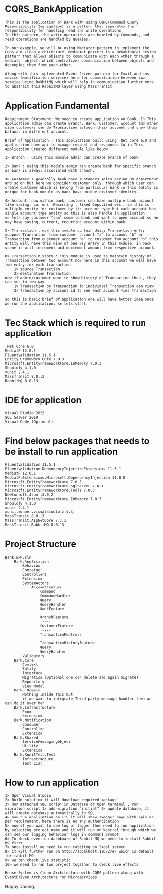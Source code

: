 # CQRS_BankApplication
    This is the application of Bank with using CQRS(Command Query Responsibility Segregation) is a pattern that separates the responsibility for handling read and write operations. 
    In this pattern, the write operations are handled by Commands, and read operations are handled by Queries.

    In our example, we will be using Mediator pattern to implement the CQRS and Clean architecture. Mediator pattern is a behavioural design pattern that allows objects to communicate with each other through a mediator object, which centralizes communication between objects and decouples them from each other.

    Along with this implemented Event Driven pattern for Email and sms sevice (Notification service) here for communication between two service using RabbitMQ which will help in communication further more to abstract this RabbitMQ layer using MassTransit  

# Application Fundamental
    Requirement Statement: We need to create application on Bank. In This application admin can create Branch, Bank, Customer, Account and other side customers can do Transaction between their account and show their balance in different account.

    Brief Of Application : This application built using .Net core 6.0 and application have api to manage request and response. So in This Application Created different module like below 
    
    1> Branch : using this module admin can create branch of bank
    
    2> Bank : using this module admin can create bank for specific branch as bank is always associated with branch. 
    
    3> Customer : generally bank have customers sales person Rm department and so on but here we consider customer only, through which user can create customer which is belong from particular bank so this entity is unique for bank module as bank have unique customer identity.
    
    4> Account: now within bank, customer can have multiple bank account like saving, current ,Recurring , Fixed Deposited etc.. so this is multiple entity for customer by its account type but each account has single account type entity so this is also handle in application 
    so lets say customer "sam" come to bank and want to open account so he may have saving, current, recurring account within bank. 
    
    5> Transaction : now this module contain daily Transaction entry suppose Transaction from customer account "a" to account "b" or Transaction from customer account "a" to customer two account "b" this entity will have this kind of one way entry in this module. in back scene it will increment and decrement amount from respective account. 
    
    6> Transaction history : this module is used to maintain history of Transaction between two account now here in this account we will have two entry for each transaction 
        1> source Transaction
        2> destination Transaction 
    now if admin/customer want to show history of Transaction then , they can see in two way
        1> Transaction by Transaction id individual Transaction can view
        2> Transaction by account id to see each account vies Transaction

    so this is basic brief of application one will have better idea once we run the application. so lets start.
      
# Tec Stack which is required to run application
    
    .Net Core 6.0
    MediatR 12.0.1
    FluentValidation 11.5.1
    Entity Framework Core 7.0.3
    Microsoft.EntityFrameworkCore.InMemory 7.0.3
    Shouldly 4.1.0
    xunit 2.4.1
    MassTransit 8.0.13 
    RabbitMQ 8.0.13
    

# IDE for application
    
    Visual Studio 2022
    SQL Server 2019
    Visual Code (Optional)

# Find below packages that needs to be install to run application

    FluentValidation 11.5.1
    FluentValidation.DependencyInjectionExtensions 11.5.1
    MediatR 12.0.1
    MediatR.Extensions.Microsoft.DependencyInjection 11.0.0
    Microsoft.EntityFrameworkCore 7.0.3
    Microsoft.EntityFrameworkCore.SqlServer 7.0.3
    Microsoft.EntityFrameworkCore.Tools 7.0.3
    Newtonsoft.Json 13.0.2
    Microsoft.EntityFrameworkCore.InMemory 7.0.3
    Shouldly 4.1.0
    xunit 2.4.1
    xunit.runner.visualstudio 2.4.3,
    MassTransit 8.0.13
    MassTransit.AspNetCore 7.3.1
    MassTransit.RabbitMQ 8.0.13
    
# Project Structure
    Bank.ERP.sln
        Bank.Application
            Behaviour
            Container
            Controllers
            Extension
            SystemActors
                AccountFeature
                    Command
                    CommandHandler
                    Query
                    QueryHandler
                    BankFeature
                    -----
                    BranchFeature
                    -----
                    CustomerFeature
                    -----
                    TransactionFeatrure
                    -----
                    TransactionHistoryFeature
                    Query
                    QueryHandler
            Validators
        Bank.Core
            Context
            Entity
            Interface
            Migration (Optional one can delete and again migrate)
            Repository
            View Model
        Bank. Domain
            Nothing inside this but 
            if we want to integrate Third-party message handler then we can do it over her
        Bank.Infrastructure
            Enum
            Extension
        Bank.Notification
            Consumer
            Controller
            Extension
        Bank.Shared
            ServiceMessagingObject
            Utility
            Extension
        Bank.XunitTest.Test
            Infrastructure
            Test List

# How to run application
    1> Open Visual Studio
    2> Build solution it will download required package
    3> Run attached SQL script in Database or Open terminal , run migration script 1> add-migration "initial" 2> update-database, it will create database automatically in SQL
    4> now run application on IIS it will show swagger page with apis as per requirement, here there is no any authentication
    5> now if you want to see log of logger then need to run application by selecting project name and it will run on kestrel through which we can see our logging behaviour logs in command prompt
    6> To check event on dashboard of Rabbit MQ we need to install Rabbit MQ first 
    7> once install we need to run rabbitmq on local server 
    8> it will further run on http://localhost:15672/#/ which is default for rabbit MQ 
    9> we can check live statistic 
    10> we need to run two project togethor to check live effects  

    Hense System is Clean Architecture with CQRS pattern along with EventDriven Architecture for Microservices

Happy Coding.  


    
